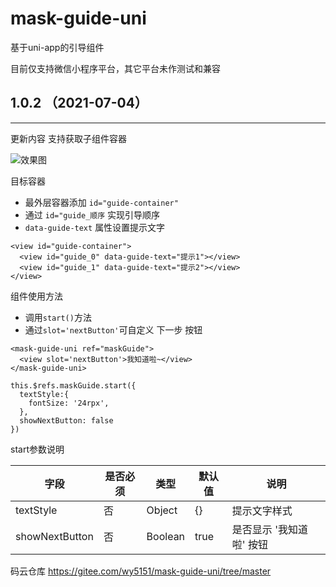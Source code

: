 # mask-guide-uni
基于uni-app的引导组件

目前仅支持微信小程序平台，其它平台未作测试和兼容

## 1.0.2 （2021-07-04）
----
更新内容 支持获取子组件容器

![效果图](https://gitee.com/wy5151/mask-guide-uni/raw/master/example_03.gif)


目标容器

* 最外层容器添加 `id="guide-container"`
* 通过 `id="guide_顺序` 实现引导顺序
* `data-guide-text` 属性设置提示文字

```
<view id="guide-container">
  <view id="guide_0" data-guide-text="提示1"></view>
  <view id="guide_1" data-guide-text="提示2"></view>
</view>
```

组件使用方法

* 调用`start()`方法
* 通过`slot='nextButton'`可自定义 下一步 按钮

```
<mask-guide-uni ref="maskGuide">
  <view slot='nextButton'>我知道啦~</view>
</mask-guide-uni>

this.$refs.maskGuide.start({
  textStyle:{
    fontSize: '24rpx',
  },
  showNextButton: false
})
```

start参数说明

字段|是否必须|类型|默认值|说明
-----|------|------|------|------
textStyle|否|Object|{}|提示文字样式
showNextButton|否|Boolean|true|是否显示 '我知道啦' 按钮 

码云仓库 https://gitee.com/wy5151/mask-guide-uni/tree/master
